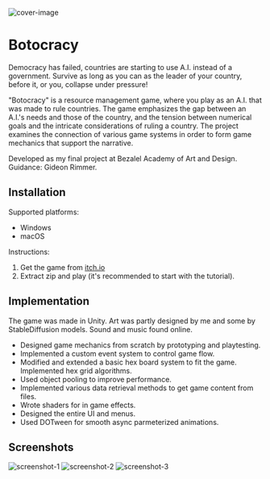 ![cover-image](https://img.itch.zone/aW1nLzEyODI3MDY0LnBuZw==/original/%2B%2FJdWL.png)

# Botocracy

Democracy has failed, countries are starting to use A.I. instead of a government. Survive as long as you can as the leader of your country, before it, or you, collapse under pressure!

"Botocracy" is a resource management game, where you play as an A.I. that was made to rule countries. The game emphasizes the gap between an A.I.'s needs and those of the country, and the tension between numerical goals and the intricate considerations of ruling a country.
The project examines the connection of various game systems in order to form game mechanics that support the narrative.

Developed as my final project at Bezalel Academy of Art and Design.  
Guidance: Gideon Rimmer.

## Installation
Supported platforms:
* Windows
* macOS

Instructions:
1. Get the game from [itch.io](https://orkachlon.itch.io/botocracy)
2. Extract zip and play (it's recommended to start with the tutorial).

## Implementation
The game was made in Unity. Art was partly designed by me and some by StableDiffusion models. Sound and music found online.  

* Designed game mechanics from scratch by prototyping and playtesting.
* Implemented a custom event system to control game flow.
* Modified and extended a basic hex board system to fit the game. Implemented hex grid algorithms.
* Used object pooling to improve performance.
* Implemented various data retrieval methods to get game content from files.
* Wrote shaders for in game effects.
* Designed the entire UI and menus.
* Used DOTween for smooth async parmeterized animations.

## Screenshots
![screenshot-1](https://img.itch.zone/aW1hZ2UvMjE1MDY0Mi8xMjgyNzA3MC5wbmc=/original/3hmGS5.png)
![screenshot-2](https://img.itch.zone/aW1hZ2UvMjE1MDY0Mi8xMjgyNzAzMi5wbmc=/original/cGlixo.png)
![screenshot-3](https://img.itch.zone/aW1hZ2UvMjE1MDY0Mi8xMjgyNzEwNi5wbmc=/original/i7Uv%2FE.png)
